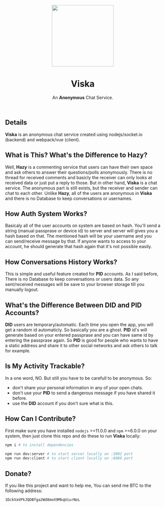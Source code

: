 <div align="center">
  <img src="https://raw.githubusercontent.com/nainemom/viska/dev/static/logo.png" height="200"/>
  <h1><b> Viska </b></h1>
  <p>An <b>Anonymous</b> Chat Service.</p>
  <br>
</div>

## Details

**Viska** is an anonymous chat service created using nodejs/socket.io (backend) and webpack/vue (client).

## What is This? What's the Difference to Hazy?
Well, **Hazy** is a commenting service that users can have their own space and ask others to answer their questions/polls anonymously. There is no thread for received comments and basicly the receiver can only looks at received data or just put a reply to those. But in other hand, **Viska** is a chat service. The anonymous part is still exists, but the receiver and sender can chat to each other. Unlike **Hazy**, all of the users are anonymous in **Viska** and there is no Database to keep conversations or usernames.

## How Auth System Works?
Basicaly all of the user accounts on system are based on hash. You'll send a string (manual passprase or device id) to server and server will gives you a hash based on that. The mentioned hash will be your username and you can send/receive message by that. If anyone wants to access to your account, he should generate that hash again that it's not possible easily.

## How Conversations History Works?
This is simple and useful feature created for **PID** accounts. As I said before, There is no Database to keep conversations or users data. So any sent/received messages will be save to your browser storage till you manually logout.

## What's the Difference Between DID and PID Accounts?
**DID** users are temporary/automatic. Each time you open the app, you will get a random id automaticly. So basically you are a ghost. **PID** id's will generate based on your entered passprase and you can have same id by entering the passprase again. So **PID** is good for people who wants to have a static address and share it to other social networks and ask others to talk for example.

## Is My Activity Trackable?
In a one word, NO. But still you have to be carefull to be anonymous. So:
- don't share your personal information in any of your open chats.
- don't use your **PID** to send a dangerous message if you have shared it before.
- use the **DID** account if you don't sure what is this.

## How Can I Contribute?
First make sure you have installed `nodejs` >=11.0.0 and `npm` >=6.0.0 on your system, then just clone this repo and do these to run **Viska** locally:

```bash
npm i # to install dependencies

npm run dev:server # to start server locally on :3002 port
npm run dev:client # to start client locally on :8080 port
```

## Donate?
If you like this project and want to help me, You can send me BTC to the following address:
```
1DckVaVPkJQDBfga2Wd8moX9MbqUiurNoL
```